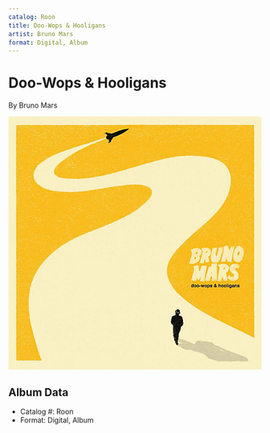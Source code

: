 ```yaml
---
catalog: Roon
title: Doo-Wops & Hooligans
artist: Bruno Mars
format: Digital, Album
---
```


# Doo-Wops & Hooligans

By Bruno Mars

![](../../assets/albumcovers/Bruno_Mars-Doo-Wops_and_Hooligans.png)

## Album Data

- Catalog #: Roon
- Format: Digital, Album

